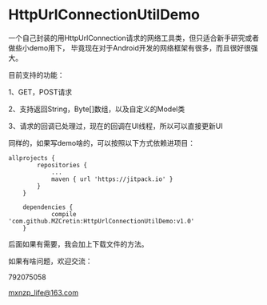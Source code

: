 # HttpUrlConnectionUtilDemo

一个自己封装的用HttpUrlConnection请求的网络工具类，但只适合新手研究或者做些小demo用下，
毕竟现在对于Android开发的网络框架有很多，而且很好很强大。

目前支持的功能：

1、GET，POST请求

2、支持返回String，Byte[]数组，以及自定义的Model类

3、请求的回调已处理过，现在的回调在UI线程，所以可以直接更新UI

同样的，如果写demo啥的，可以按照以下方式依赖进项目：

```
allprojects {
		repositories {
			...
			maven { url 'https://jitpack.io' }
		}
	}
```


```
	dependencies {
	        compile 'com.github.MZCretin:HttpUrlConnectionUtilDemo:v1.0'
	}

```

后面如果有需要，我会加上下载文件的方法。

如果有啥问题，欢迎交流：

792075058

mxnzp_life@163.com
